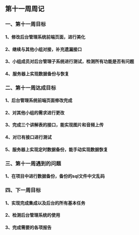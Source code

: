 ## 第十一周周记

### 一、第十一周目标

#### 1、修改后台管理系统前端页面，进行美化

#### 2、继续与其他小组对接，补充遗漏接口

#### 3、小组成员对后台管理子系统进行测试，检测所有功能是否有问题

#### 4、服务器上实现数据备份与恢复


### 二、第十一周达成目标

#### 1、后台管理系统前端页面修改完成

#### 2、对其他小组的需求进行更改

#### 3、完成三个讲解表的接口，能实现图片和音频上传

#### 4、对已有接口进行测试

#### 5、服务器上实现定时数据备份，能手动实现数据恢复


### 三、第十一周遇到的问题

#### 1、在项目中进行数据备份，备份的sql文件中文乱码

### 四、下一周目标

#### 1、实现完成集成以及后台的所有基本任务

#### 2、检测后台管理系统的使用

#### 3、完成需要的各项报告
